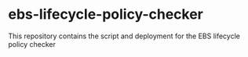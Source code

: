 # ebs-lifecycle-policy-checker
This repository contains the script and deployment for the EBS lifecycle policy checker
